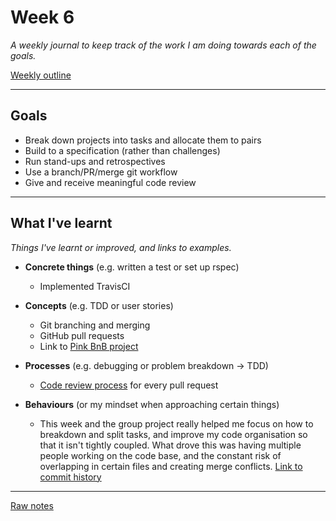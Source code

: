 # Week 6

_A weekly journal to keep track of the work I am doing towards each of the goals._

[Weekly outline](https://github.com/makersacademy/course/blob/master/week_outlines.md/)

------

## Goals

- Break down projects into tasks and allocate them to pairs
- Build to a specification (rather than challenges)
- Run stand-ups and retrospectives
- Use a branch/PR/merge git workflow
- Give and receive meaningful code review

------

## What I've learnt

_Things I've learnt or improved, and links to examples._

- **Concrete things** (e.g. written a test or set up rspec)
  - Implemented TravisCI

- **Concepts** (e.g. TDD or user stories)
  - Git branching and merging
  - GitHub pull requests
  - Link to [Pink BnB project](https://github.com/mattTea/Portfolio/blob/master/projects/makersBnB.md)

- **Processes** (e.g. debugging or problem breakdown -> TDD)
  - [Code review process](https://github.com/mattTea/Portfolio/blob/master/processes/code_review.md) for every pull request

- **Behaviours** (or my mindset when approaching certain things)
  - This week and the group project really helped me focus on how to breakdown and split tasks, and improve my code organisation so that it isn't tightly coupled. What drove this was having multiple people working on the code base, and the constant risk of overlapping in certain files and creating merge conflicts. [Link to commit history](https://github.com/mattTea/makersBnB/commits/master)

------

[Raw notes](https://github.com/mattTea/Portfolio/blob/master/notes/week_6_raw_notes.md)
